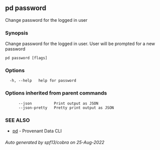 ## pd password

Change password for the logged in user

### Synopsis

Change password for the logged in user. User will be prompted for a new password

```
pd password [flags]
```

### Options

```
  -h, --help   help for password
```

### Options inherited from parent commands

```
      --json          Print output as JSON
      --json-pretty   Pretty print output as JSON
```

### SEE ALSO

* [pd](/docs/commands/pd.html)	 - Provenant Data CLI

###### Auto generated by spf13/cobra on 25-Aug-2022
